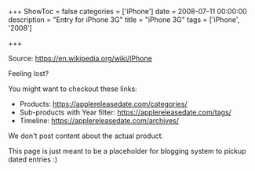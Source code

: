 +++
ShowToc = false
categories = ['iPhone']
date = 2008-07-11 00:00:00
description = "Entry for iPhone 3G"
title = "iPhone 3G"
tags = ['iPhone', '2008']

+++

Source: https://en.wikipedia.org/wiki/IPhone

Feeling lost?

You might want to checkout these links:
- Products: https://applereleasedate.com/categories/
- Sub-products with Year filter: https://applereleasedate.com/tags/
- Timeline: https://applereleasedate.com/archives/

We don't post content about the actual product. 



This page is just meant to be a placeholder for blogging system to pickup dated entries :)


